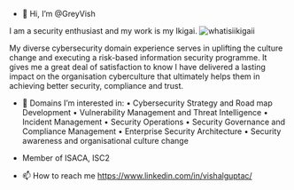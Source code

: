 - 👋 Hi, I’m @GreyVish 

I am a security enthusiast and my work is my Ikigai.
![whatisiikigaii](https://user-images.githubusercontent.com/13136378/203900928-a46cc39e-898c-45d1-a0c3-22709a8ed2cd.gif)

My diverse cybersecurity domain experience serves in uplifting the culture change and executing a risk-based information security programme. 
It gives me a great deal of satisfaction to know I have delivered a lasting impact on the organisation cyberculture that ultimately helps them in achieving better security, compliance and trust.

- 👀 Domains I’m interested in:
• Cybersecurity Strategy and Road map Development
• Vulnerability Management and Threat Intelligence
• Incident Management
• Security Operations
• Security Governance and Compliance Management
• Enterprise Security Architecture
• Security awareness and organisational culture change

- Member of ISACA, ISC2

- 📫 How to reach me 
https://www.linkedin.com/in/vishalguptac/

<!---
GreyVish/GreyVish is a ✨ special ✨ repository because its `README.md` (this file) appears on your GitHub profile.
You can click the Preview link to take a look at your changes.
--->
